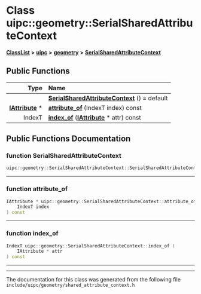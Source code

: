 

# Class uipc::geometry::SerialSharedAttributeContext



[**ClassList**](annotated.md) **>** [**uipc**](namespaceuipc.md) **>** [**geometry**](namespaceuipc_1_1geometry.md) **>** [**SerialSharedAttributeContext**](classuipc_1_1geometry_1_1_serial_shared_attribute_context.md)










































## Public Functions

| Type | Name |
| ---: | :--- |
|   | [**SerialSharedAttributeContext**](#function-serialsharedattributecontext) () = default<br> |
|  [**IAttribute**](classuipc_1_1geometry_1_1_i_attribute.md) \* | [**attribute\_of**](#function-attribute_of) (IndexT index) const<br> |
|  IndexT | [**index\_of**](#function-index_of) ([**IAttribute**](classuipc_1_1geometry_1_1_i_attribute.md) \* attr) const<br> |




























## Public Functions Documentation




### function SerialSharedAttributeContext 

```C++
uipc::geometry::SerialSharedAttributeContext::SerialSharedAttributeContext () = default
```




<hr>



### function attribute\_of 

```C++
IAttribute * uipc::geometry::SerialSharedAttributeContext::attribute_of (
    IndexT index
) const
```




<hr>



### function index\_of 

```C++
IndexT uipc::geometry::SerialSharedAttributeContext::index_of (
    IAttribute * attr
) const
```




<hr>

------------------------------
The documentation for this class was generated from the following file `include/uipc/geometry/shared_attribute_context.h`

